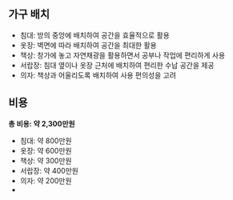 ## 가구 배치

- 침대: 방의 중앙에 배치하여 공간을 효율적으로 활용
- 옷장: 벽면에 따라 배치하여 공간을 최대한 활용
- 책상: 창가에 놓고 자연채광을 활용하면서 공부나 작업에 편리하게 사용
- 서랍장: 침대 옆이나 옷장 근처에 배치하여 편리한 수납 공간을 제공
- 의자: 책상과 어울리도록 배치하여 사용 편의성을 고려

## 비용
**총 비용: 약 2,300만원**
- 침대: 약 800만원
- 옷장: 약 600만원
- 책상: 약 300만원
- 서랍장: 약 400만원
- 의자: 약 200만원
- 
